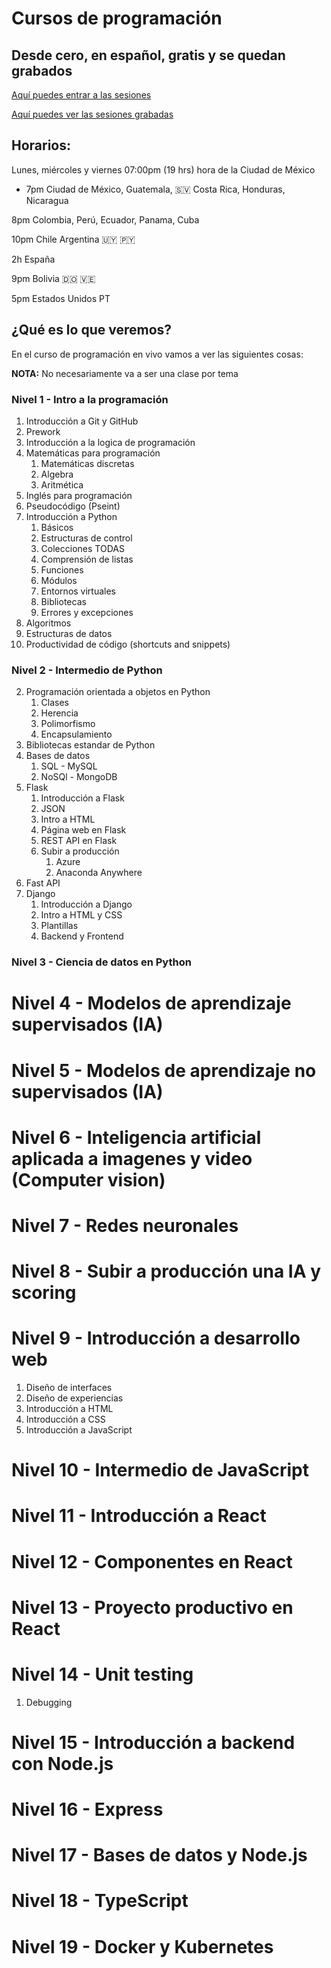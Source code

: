 # Cursos de programación
## Desde cero, en español, gratis y se quedan grabados

[Aquí puedes entrar a las sesiones](https://www.twitch.tv/brujeriatech)

[Aquí puedes ver las sesiones grabadas](https://youtube.com/playlist?list=PLtuKa5gcqmZpyhewmuZGdADXXYOF6MfFt)

## Horarios:
Lunes, miércoles y viernes 07:00pm (19 hrs) hora de la Ciudad de México

- 7pm Ciudad de México, Guatemala, 🇸🇻 Costa Rica, Honduras, Nicaragua

8pm Colombia, Perú, Ecuador, Panama, Cuba

10pm Chile Argentina 🇺🇾 🇵🇾

2h España

9pm Bolivia 🇩🇴 🇻🇪

5pm Estados Unidos PT


## ¿Qué es lo que veremos?

En el curso de programación en vivo vamos a ver las siguientes cosas:

**NOTA:** No necesariamente va a ser una clase por tema

### Nivel 1 - Intro a la programación
1. Introducción a Git y GitHub
2. Prework
3. Introducción a la logica de programación
4. Matemáticas para programación
   1. Matemáticas discretas
   2. Algebra
   3. Aritmética
5. Inglés para programación
6. Pseudocódigo (Pseint)
7. Introducción a Python
   1. Básicos
   2. Estructuras de control
   3. Colecciones TODAS
   4. Comprensión de listas
   5. Funciones
   6. Módulos
   7. Entornos virtuales
   8. Bibliotecas
   9. Errores y excepciones
8. Algoritmos 
9. Estructuras de datos
10. Productividad de código (shortcuts and snippets) 

### Nivel 2 - Intermedio de Python

2. Programación orientada a objetos en Python
   1. Clases
   2. Herencia
   3. Polimorfismo
   4. Encapsulamiento
3. Bibliotecas estandar de Python
4. Bases de datos
   1. SQL - MySQL
   2. NoSQl - MongoDB
4. Flask
   1. Introducción a Flask
   2. JSON
   3. Intro a HTML
   4. Página web en Flask
   5. REST API en Flask
   6. Subir a producción
      1. Azure
      2. Anaconda Anywhere
5. Fast API
6. Django
   1. Introducción a Django
   3. Intro a HTML y CSS
   2. Plantillas
   3. Backend y Frontend

### Nivel 3 - Ciencia de datos en Python

# Nivel 4 - Modelos de aprendizaje supervisados (IA)

# Nivel 5 - Modelos de aprendizaje no supervisados (IA)

# Nivel 6 - Inteligencia artificial aplicada a imagenes y video (Computer vision)

# Nivel 7 - Redes neuronales

# Nivel 8 - Subir a producción una IA y scoring

# Nivel 9 - Introducción a desarrollo web
1. Diseño de interfaces
2. Diseño de experiencias
3. Introducción a HTML
4. Introducción a CSS
5. Introducción a JavaScript

# Nivel 10 - Intermedio de JavaScript

# Nivel 11 - Introducción a React

# Nivel 12 - Componentes en React

# Nivel 13 - Proyecto productivo en React

# Nivel 14 - Unit testing
1. Debugging

# Nivel 15 - Introducción a backend con Node.js

# Nivel 16 - Express

# Nivel 17 - Bases de datos y Node.js

# Nivel 18 - TypeScript

# Nivel 19 - Docker y Kubernetes
